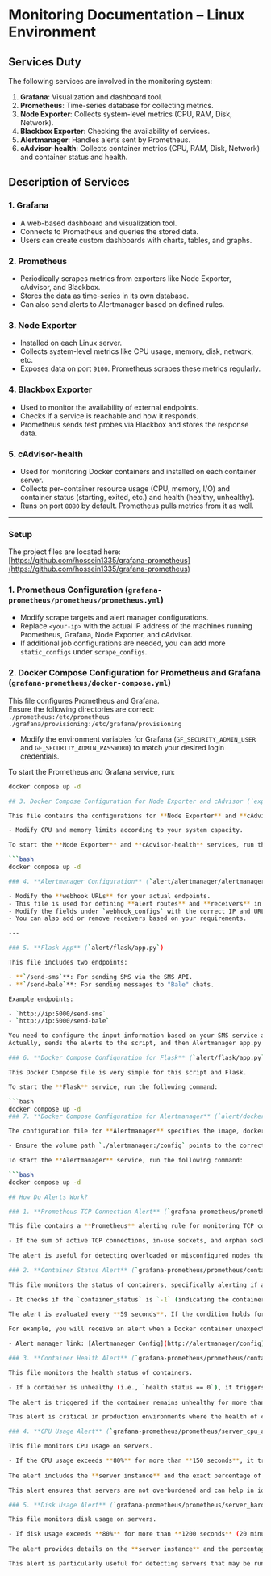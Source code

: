 # Monitoring Documentation – Linux Environment

## Services Duty

The following services are involved in the monitoring system:

1. **Grafana**: Visualization and dashboard tool.
2. **Prometheus**: Time-series database for collecting metrics.
3. **Node Exporter**: Collects system-level metrics (CPU, RAM, Disk, Network).
4. **Blackbox Exporter**: Checking the availability of services.
5. **Alertmanager**: Handles alerts sent by Prometheus.
6. **cAdvisor-health**: Collects container metrics (CPU, RAM, Disk, Network) and container status and health.

## Description of Services

### 1. **Grafana**

- A web-based dashboard and visualization tool.
- Connects to Prometheus and queries the stored data.
- Users can create custom dashboards with charts, tables, and graphs.

### 2. **Prometheus**

- Periodically scrapes metrics from exporters like Node Exporter, cAdvisor, and Blackbox.
- Stores the data as time-series in its own database.
- Can also send alerts to Alertmanager based on defined rules.

### 3. **Node Exporter**

- Installed on each Linux server.
- Collects system-level metrics like CPU usage, memory, disk, network, etc.
- Exposes data on port `9100`. Prometheus scrapes these metrics regularly.

### 4. **Blackbox Exporter**

- Used to monitor the availability of external endpoints.
- Checks if a service is reachable and how it responds.
- Prometheus sends test probes via Blackbox and stores the response data.

### 5. **cAdvisor-health**

- Used for monitoring Docker containers and installed on each container server.
- Collects per-container resource usage (CPU, memory, I/O) and container status (starting, exited, etc.) and health (healthy, unhealthy).
- Runs on port `8080` by default. Prometheus pulls metrics from it as well.

---

### Setup

The project files are located here:  
[https://github.com/hossein1335/grafana-prometheus](https://github.com/hossein1335/grafana-prometheus)

### 1. **Prometheus Configuration** (`grafana-prometheus/prometheus/prometheus.yml`)

- Modify scrape targets and alert manager configurations.
- Replace `<your-ip>` with the actual IP address of the machines running Prometheus, Grafana, Node Exporter, and cAdvisor.
- If additional job configurations are needed, you can add more `static_configs` under `scrape_configs`.

### 2. **Docker Compose Configuration for Prometheus and Grafana** (`grafana-prometheus/docker-compose.yml`)

This file configures Prometheus and Grafana.  
Ensure the following directories are correct:  
`./prometheus:/etc/prometheus`  
`./grafana/provisioning:/etc/grafana/provisioning`

- Modify the environment variables for Grafana (`GF_SECURITY_ADMIN_USER` and `GF_SECURITY_ADMIN_PASSWORD`) to match your desired login credentials.

To start the Prometheus and Grafana service, run:

```bash
docker compose up -d

## 3. Docker Compose Configuration for Node Exporter and cAdvisor (`exporter/docker-compose.yml`)

This file contains the configurations for **Node Exporter** and **cAdvisor**. Ensure that paths like `/:/host:ro,rslave` are accessible for volumes reading from the host machine.

- Modify CPU and memory limits according to your system capacity.

To start the **Node Exporter** and **cAdvisor-health** services, run the following command:

```bash
docker compose up -d

### 4. **Alertmanager Configuration** (`alert/alertmanager/alertmanager.yml`)

- Modify the **webhook URLs** for your actual endpoints.
- This file is used for defining **alert routes** and **receivers** in **Alertmanager**.
- Modify the fields under `webhook_configs` with the correct IP and URL addresses (e.g., `http://ip:5000/send-sms`, `http://ip:5000/send-bale`).
- You can also add or remove receivers based on your requirements.

---

### 5. **Flask App** (`alert/flask/app.py`)

This file includes two endpoints:

- **`/send-sms`**: For sending SMS via the SMS API.
- **`/send-bale`**: For sending messages to "Bale" chats.

Example endpoints:

- `http://ip:5000/send-sms`
- `http://ip:5000/send-bale`

You need to configure the input information based on your SMS service and personalize the recipient phone numbers in this file. These values should be entered in the sections of the code responsible for sending SMS and Bale messages.
Actually, sends the alerts to the script, and then Alertmanager app.py the script forwards the alerts to the main SMS service.app.py

### 6. **Docker Compose Configuration for Flask** (`alert/flask/app.py`)

This Docker Compose file is very simple for this script and Flask.

To start the **Flask** service, run the following command:

```bash
docker compose up -d
### 7. **Docker Compose Configuration for Alertmanager** (`alert/docker-compose.yml`)

The configuration file for **Alertmanager** specifies the image, docker-compose.yml configuration file path, volumes, and network mode.

- Ensure the volume path `./alertmanager:/config` points to the correct location of `alertmanager.yml` on your local machine.

To start the **Alertmanager** service, run the following command:

```bash
docker compose up -d

## How Do Alerts Work?

### 1. **Prometheus TCP Connection Alert** (`grafana-prometheus/prometheus/connection_alert.yml`)

This file contains a **Prometheus** alerting rule for monitoring TCP connection states on a specific node (for example, an nginx server).

- If the sum of active TCP connections, in-use sockets, and orphan sockets exceeds **30,000**, it triggers a **critical** alert.
  
The alert is useful for detecting overloaded or misconfigured nodes that may be experiencing network issues.

### 2. **Container Status Alert** (`grafana-prometheus/prometheus/container_alerts.yml`)

This file monitors the status of containers, specifically alerting if a container has exited unexpectedly.

- It checks if the `container_status` is `-1` (indicating the container has exited).
  
The alert is evaluated every **59 seconds**. If the condition holds for **120 seconds**, a **critical** alert is raised, detailing which container on which server has exited.

For example, you will receive an alert when a Docker container unexpectedly stops running.

- Alert manager link: [Alertmanager Config](http://alertmanager/config)

### 3. **Container Health Alert** (`grafana-prometheus/prometheus/container_alert_health.yml`)

This file monitors the health status of containers.

- If a container is unhealthy (i.e., `health status == 0`), it triggers a **critical** alert.
  
The alert is triggered if the container remains unhealthy for more than **150 seconds**.

This alert is critical in production environments where the health of containers (such as those running services) must be monitored for issues like misconfigurations or application failures.

### 4. **CPU Usage Alert** (`grafana-prometheus/prometheus/server_cpu_alerts.yml`)

This file monitors CPU usage on servers.

- If the CPU usage exceeds **80%** for more than **150 seconds**, it triggers a **critical** alert.
  
The alert includes the **server instance** and the exact percentage of **CPU usage**.

This alert ensures that servers are not overburdened and can help in identifying servers that might require scaling or optimization.

### 5. **Disk Usage Alert** (`grafana-prometheus/prometheus/server_hard_alerts.yml`)

This file monitors disk usage on servers.

- If disk usage exceeds **80%** for more than **1200 seconds** (20 minutes), it triggers a **critical** alert.
  
The alert provides details on the **server instance** and the percentage of **disk usage**.

This alert is particularly useful for detecting servers that may be running out of disk space, which could lead to data loss or system instability.
